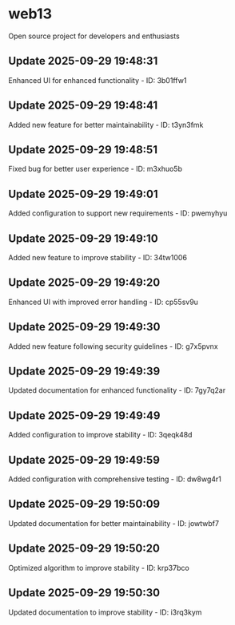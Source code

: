 # web13
Open source project for developers and enthusiasts

## Update 2025-09-29 19:48:31
Enhanced UI for enhanced functionality - ID: 3b01ffw1


## Update 2025-09-29 19:48:41
Added new feature for better maintainability - ID: t3yn3fmk


## Update 2025-09-29 19:48:51
Fixed bug for better user experience - ID: m3xhuo5b


## Update 2025-09-29 19:49:01
Added configuration to support new requirements - ID: pwemyhyu


## Update 2025-09-29 19:49:10
Added new feature to improve stability - ID: 34tw1006


## Update 2025-09-29 19:49:20
Enhanced UI with improved error handling - ID: cp55sv9u


## Update 2025-09-29 19:49:30
Added new feature following security guidelines - ID: g7x5pvnx


## Update 2025-09-29 19:49:39
Updated documentation for enhanced functionality - ID: 7gy7q2ar


## Update 2025-09-29 19:49:49
Added configuration to improve stability - ID: 3qeqk48d


## Update 2025-09-29 19:49:59
Added configuration with comprehensive testing - ID: dw8wg4r1


## Update 2025-09-29 19:50:09
Updated documentation for better maintainability - ID: jowtwbf7


## Update 2025-09-29 19:50:20
Optimized algorithm to improve stability - ID: krp37bco


## Update 2025-09-29 19:50:30
Updated documentation to improve stability - ID: i3rq3kym

